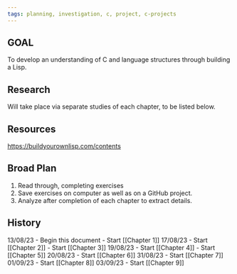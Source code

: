 ```yaml
---
tags: planning, investigation, c, project, c-projects
---
```


## GOAL 
To develop an understanding of C and language structures through building a Lisp.

## Research
Will take place via separate studies of each chapter, to be listed below.

## Resources
https://buildyourownlisp.com/contents

## Broad Plan
1. Read through, completing exercises
2. Save exercises on computer as well as on a GitHub project.
3. Analyze after completion of each chapter to extract details.

## History
13/08/23 - Begin this document 
		- Start [[Chapter 1]] 
17/08/23 - Start [[Chapter 2]] 
		- Start [[Chapter 3]] 
19/08/23 - Start [[Chapter 4]]
		- Start [[Chapter 5]]
20/08/23 - Start [[Chapter 6]]
31/08/23 - Start [[Chapter 7]]
01/09/23 - Start [[Chapter 8]]
03/09/23 - Start [[Chapter 9]]
